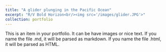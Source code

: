```yaml
---
title: "A glider plunging in the Pacific Ocean"
excerpt: "R/V Bold Horizon<br/><img src='/images/glider.JPG'>"
collection: portfolio
---
```


This is an item in your portfolio. It can be have images or nice text. If you name the file .md, it will be parsed as markdown. If you name the file .html, it will be parsed as HTML. 
